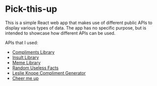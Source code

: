 # Pick-this-up
This is a simple React web app that makes use of different public APIs to display various types of data. 
The app has no specific purpose, but is intended to showcase how different APIs can be used.

APIs that I used:   
- [Compliments Library](https://complimentr.com/)   
- [Insult Library](https://insult.mattbas.org/)   
- [Meme Library](https://meme-api.com)   
- [Random Useless Facts](https://uselessfacts.jsph.pl/)   
- [Leslie Knope Compliment Generator](https://www.npmjs.com/package/knope)
- [Cheer me up](https://www.npmjs.com/package/cheer-me-up)

